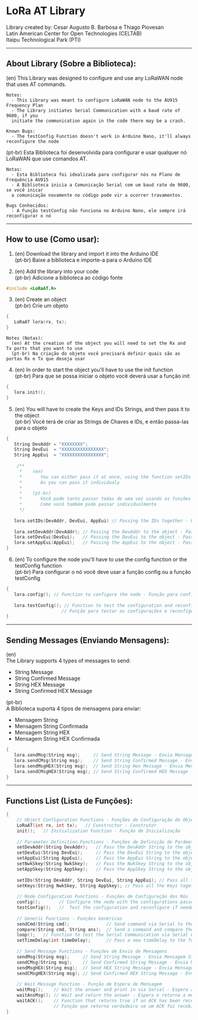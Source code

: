# LoRa AT Library
Library created by: Cesar Augusto B. Barbosa e Thiago Piovesan  
Latin American Center for Open Technologies (CELTAB)    
Itaipu Technological Park (PTI)

***
## About Library (Sobre a Biblioteca):
  (en)
    This Library was designed to configure and use any LoRaWAN node
    that uses AT commands.

    Notes:
      - This Library was meant to configure LoRaWAN node to the AU915 Frequency Plan
      - The Library initiates Serial Communication with a baud rate of 9600, if you 
      initiate the communication again in the code there may be a crash.
      
    Known Bugs:
      - The testConfig Function doesn't work in Arduino Nano, it'll always reconfigure the node
          

  (pt-br)
    Esta Biblioteca foi desenvolvida para configurar e usar qualquer
    nó LoRaWAN que use comandos AT.
 
    Notas:
      - Esta Biblioteca foi idealizada para configurar nós no Plano de Frequência AU915
      - A Biblioteca inicia a Comunicação Serial com um baud rate de 9600, se você inicar
      a comunicação novamente no código pode vir a ocorrer travamentos.
      
    Bugs Conhecidos:
      - A Função testConfig não funciona no Arduino Nano, ele sempre irá reconfigurar o nó
          

***
## How to use (Como usar):
  1. (en) Download the library and import it into the Arduino IDE  
     (pt-br) Baixe a biblioteca e importe-a para o Arduino IDE
      
  2. (en) Add the library into your code  
     (pt-br) Adicione a biblioteca ao código fonte
      
   ```cpp
   #include <LoRaAT.h>
   ```
  3. (en) Create an object  
     (pt-br) Crie um objeto
     
   ```cpp 
   {
      LoRaAT lora(rx, tx);
   }
   ```
    Notes (Notas):
      (en) At the creation of the object you will need to set the Rx and Tx ports that you want to use
      (pt-br) Na criação do objeto você precisará definir quais são as portas Rx e Tx que deseja usar
  
  4.  (en) In order to start the object you'll have to use the init function  
       (pt-br) Para que se possa iniciar o objeto você deverá usar a função init
       
   ```cpp 
   {
      lora.init();
   }
   ```
   
  5. (en) You will have to create the Keys and IDs Strings, and then pass it to the object  
     (pt-br) Você terá de criar as Strings de Chaves e IDs, e então passa-las para o objeto
     
   ```cpp
   {
      String DevAddr = "XXXXXXXX";
      String DevEui  = "XXXXXXXXXXXXXXXX";
      String AppEui  = "XXXXXXXXXXXXXXXX";
    
       /**
        *    (en) 
        *       You can either pass it at once, using the function setIDs and/or setKeys
        *       As you can pass it individualy
        *
        *    (pt-br) 
        *       Você pode tanto passar todas de uma vez usando as funções setIDs e/ou setKeys
        *       Como você também pode passar individualmente
        */
    
      lora.setIDs(DevAddr, DevEui, AppEui) // Passing the IDs together - Passando os IDs juntos
     
      lora.setDevAddr(DevAddr); // Passing the DevAddr to the object - Passando o DevAddr para o objeto
      lora.setDevEui(DevEui);   // Passing the DevEui to the object - Passando o DevEui para o objeto
      lora.setAppEui(AppEui);   // Passing the AppEui to the object - Passando o AppEui para o objeto
   }
   ```
   6. (en) To configure the node you'll have to use the config function or the testConfig function  
      (pt-br) Para configurar o nó você deve usar a função config ou a função testConfig
   
   ```cpp
   {
      lora.config(); // Function to configure the node - Função para configurar o nó
      
      lora.testConfig(); // Function to test the configuration and reconfigure if needed
                        // Função para testar as configurações e reconfigurar se necessário
   }
   ```
   
***
## Sending Messages (Enviando Mensagens):
   (en)  
   The Library supports 4 types of messages to send:  
   * String Message  
   * String Confirmed Message  
   * String HEX Message  
   * String Confirmed HEX Message  
   
   (pt-br)  
   A Biblioteca suporta 4 tipos de mensagens para enviar:  
   * Mensagem String  
   * Mensagem String Confirmada  
   * Mensagem String HEX  
   * Mensagem String HEX Confirmada
   
   ```cpp
   {
      lora.sendMsg(String msg);     // Send String Message - Envia Mensagem String
      lora.sendCMsg(String msg);    // Send String Confirmed Message - Envia Mensagem String Confirmada
      lora.sendMsgHEX(String msg);  // Send String Hex Message - Envia Mensagem String HEX
      lora.sendCMsgHEX(String msg); // Send String Confirmed HEX Message - Envia Mensagem String HEX Confirmada
  }
  ```
  
***
## Functions List (Lista de Funções):
  ```cpp
  {
      // Object Configuration Functions - Funções de Configuração do Objeto
      LoRaAT(int rx, int tx);   // Constructor - Construtor
      init();   // Initialization Function - Função de Inicialização
      
      // Parameter Definition Functions - Funções de Definição de Parâmetros
      setDevAddr(String DevAddr);   // Pass the DevAddr String to the object - Passa a String do DevAddr para o objeto
      setDevEui(String DevEui);     // Pass the DevEui String to the object - Passa a String do DevEui para o objeto
      setAppEui(String AppEui);     // Pass the AppEui String to the object - Passa a String do AppEui para o objeto
      setNwkSkey(String NwkSkey);   // Pass the NwkSkey String to the object - Passa a String do NwkSkey para o objeto
      setAppSkey(String AppSkey);   // Pass the AppSkey String to the object - Para a String do AppSkey para o objeto
      
      setIDs(String DevAddr, String DevEui, String AppEui); // Pass all the IDs together to the object - Passa todos IDs juntos para o objeto
      setKeys(String NwkSkey, String AppSkey); // Pass all the Keys together to the object - Passa todas as Keys juntas para o objeto
      
      // Node Configuration Functions - Funções de Configuração dos Nós
      config();       // Configure the node with the configurations passed - Configura o nó com as configurações passadas
      testConfig();   //  Test the configuration and reconfigure if needed - Testa as configurações e reconfigura se necessário
      
      // Generic Functions - Funções Genéricas
      sendCmd(String cmd);              // Send command via Serial to the node - Envia comandos para o nó via Serial
      compare(String cmd, String ans);  // Send a command and compare the received answer - Envia um comando e compara a resposta recebida
      loop();   // Function to test the Serial Communication via Serial Console - Função para testar a comunicação Serial usando o Console Serial
      setTimeDelay(int timeDelay);      // Pass a new timeDelay to the functions - Passa um novo timeDelay para as funções
      
      // Send Message Functions - Funções de Envio de Mensagens
      sendMsg(String msg);     // Send String Message - Envia Mensagem String
      sendCMsg(String msg);    // Send Confirmed String Message - Envia Mensagem String Confirmada
      sendMsgHEX(String msg);  // Send HEX String Message - Envia Mensagem String HEX
      sendCMsgHEX(String msg); // Send Confirmed HEX String Message - Envia Mensagem String HEX Confirmada
      
      // Wait Message Function - Função de Espera de Mensagem
      waitMsg();    // Wait the answer and print in via Serial - Espera a mensagem e imprime via Serial
      waitAnsMsg(); // Wait and return the answer - Espera e retorna a mensagem - (delay = timedelay*2)
      waitACK();    // Function that returns true if an ACK has been received or false if not received
                    // Função que retorna verdadeiro se um ACK foi recebido e falso caso não tenha recebido
}
```
